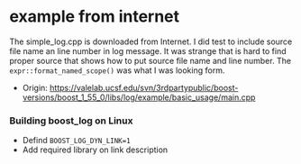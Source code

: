# example from internet

The simple_log.cpp is downloaded from Internet.
I did test to include source file name an line number in log message.
It was strange that is hard to find proper source that shows how to put source file name and line number.
The `expr::format_named_scope()` was what I was looking form.


* Origin:
https://valelab.ucsf.edu/svn/3rdpartypublic/boost-versions/boost_1_55_0/libs/log/example/basic_usage/main.cpp

### Building boost_log on Linux
* Defind `BOOST_LOG_DYN_LINK=1`
* Add required library on link description

